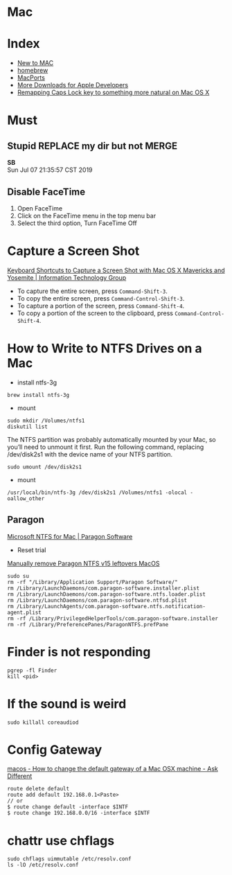 # Mac

# Index

* [New to MAC](newtomac.md)
* [homebrew](homebrew.md)
* [MacPorts](macports.md)
* [More Downloads for Apple Developers](developers.md)
* [Remapping Caps Lock key to something more natural on Mac OS X](Remapping_Caps_Lock_key_to_something_more_natural_on_Mac_OS_X.md)

# Must 

## Stupid REPLACE my dir but not MERGE

  **SB**  
  Sun Jul 07 21:35:57 CST 2019

## Disable FaceTime

1. Open FaceTime
1. Click on the FaceTime menu in the top menu bar
1. Select the third option, Turn FaceTime Off

# Capture a Screen Shot

[Keyboard Shortcuts to Capture a Screen Shot with Mac OS X Mavericks and Yosemite | Information Technology Group](https://www.itg.ias.edu/content/keyboard-shortcuts-capture-screen-shot-mac-os-x)

* To capture the entire screen, press `Command-Shift-3`.
* To copy the entire screen, press `Command-Control-Shift-3`. 
* To capture a portion of the screen, press `Command-Shift-4`.
* To copy a portion of the screen to the clipboard, press `Command-Control-Shift-4`.


# How to Write to NTFS Drives on a Mac

* install ntfs-3g

`brew install ntfs-3g`

* mount

```
sudo mkdir /Volumes/ntfs1
diskutil list
```

The NTFS partition was probably automatically mounted by your Mac, so you’ll
need to unmount it first. Run the following command, replacing /dev/disk2s1
with the device name of your NTFS partition.

`sudo umount /dev/disk2s1`

* mount

`/usr/local/bin/ntfs-3g /dev/disk2s1 /Volumes/ntfs1 -olocal -oallow_other`

## Paragon

[Microsoft NTFS for Mac | Paragon Software](https://www.paragon-software.com/home/ntfs-mac/)

* Reset trial

[Manually remove Paragon NTFS v15 leftovers MacOS](https://gist.github.com/guycalledseven/7b3fbeb521f74c682799932d64856f03)

```
sudo su
rm -rf "/Library/Application Support/Paragon Software/"
rm /Library/LaunchDaemons/com.paragon-software.installer.plist
rm /Library/LaunchDaemons/com.paragon-software.ntfs.loader.plist
rm /Library/LaunchDaemons/com.paragon-software.ntfsd.plist
rm /Library/LaunchAgents/com.paragon-software.ntfs.notification-agent.plist
rm -rf /Library/PrivilegedHelperTools/com.paragon-software.installer
rm -rf /Library/PreferencePanes/ParagonNTFS.prefPane
```

# Finder is not responding

```
pgrep -fl Finder
kill <pid>
```

# If the sound is weird

```
sudo killall coreaudiod
```

# Config Gateway

 [macos - How to change the default gateway of a Mac OSX machine - Ask Different](https://apple.stackexchange.com/questions/33097/how-to-change-the-default-gateway-of-a-mac-osx-machine)

```
route delete default
route add default 192.168.0.1<Paste>
// or
$ route change default -interface $INTF
$ route change 192.168.0.0/16 -interface $INTF
```

# chattr use chflags

```
sudo chflags uimmutable /etc/resolv.conf
ls -lO /etc/resolv.conf
```
